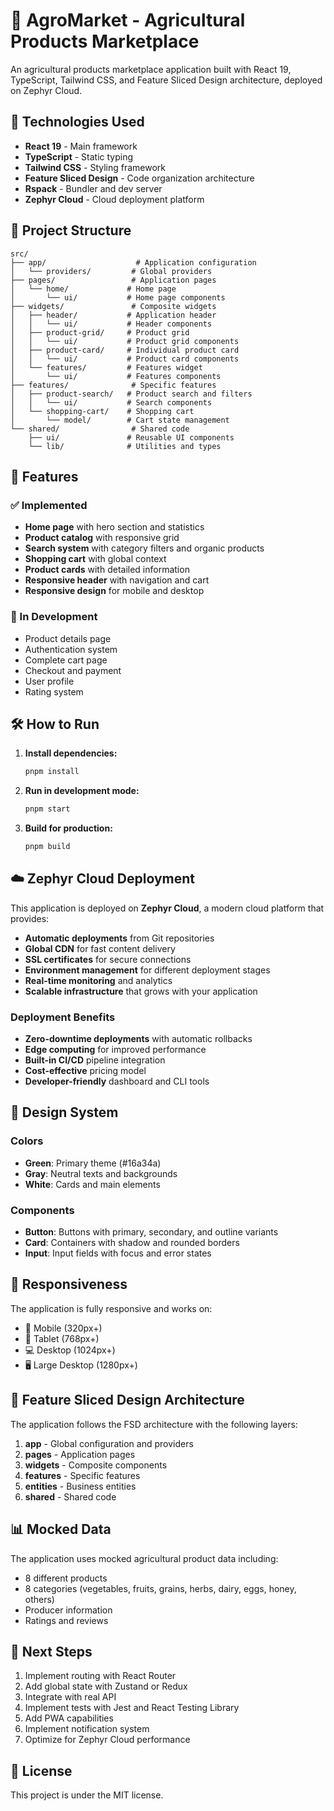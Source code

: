 # 🌾 AgroMarket - Agricultural Products Marketplace

An agricultural products marketplace application built with React 19, TypeScript, Tailwind CSS, and Feature Sliced Design architecture, deployed on Zephyr Cloud.

## 🚀 Technologies Used

- **React 19** - Main framework
- **TypeScript** - Static typing
- **Tailwind CSS** - Styling framework
- **Feature Sliced Design** - Code organization architecture
- **Rspack** - Bundler and dev server
- **Zephyr Cloud** - Cloud deployment platform

## 📁 Project Structure

```
src/
├── app/                    # Application configuration
│   └── providers/         # Global providers
├── pages/                 # Application pages
│   └── home/             # Home page
│       └── ui/           # Home page components
├── widgets/               # Composite widgets
│   ├── header/           # Application header
│   │   └── ui/           # Header components
│   ├── product-grid/     # Product grid
│   │   └── ui/           # Product grid components
│   ├── product-card/     # Individual product card
│   │   └── ui/           # Product card components
│   └── features/         # Features widget
│       └── ui/           # Features components
├── features/              # Specific features
│   ├── product-search/   # Product search and filters
│   │   └── ui/           # Search components
│   └── shopping-cart/    # Shopping cart
│       └── model/        # Cart state management
└── shared/                # Shared code
    ├── ui/               # Reusable UI components
    └── lib/              # Utilities and types
```

## 🎯 Features

### ✅ Implemented

- **Home page** with hero section and statistics
- **Product catalog** with responsive grid
- **Search system** with category filters and organic products
- **Shopping cart** with global context
- **Product cards** with detailed information
- **Responsive header** with navigation and cart
- **Responsive design** for mobile and desktop

### 🔄 In Development

- Product details page
- Authentication system
- Complete cart page
- Checkout and payment
- User profile
- Rating system

## 🛠️ How to Run

1. **Install dependencies:**

   ```bash
   pnpm install
   ```

2. **Run in development mode:**

   ```bash
   pnpm start
   ```

3. **Build for production:**
   ```bash
   pnpm build
   ```

## ☁️ Zephyr Cloud Deployment

This application is deployed on **Zephyr Cloud**, a modern cloud platform that provides:

- **Automatic deployments** from Git repositories
- **Global CDN** for fast content delivery
- **SSL certificates** for secure connections
- **Environment management** for different deployment stages
- **Real-time monitoring** and analytics
- **Scalable infrastructure** that grows with your application

### Deployment Benefits

- **Zero-downtime deployments** with automatic rollbacks
- **Edge computing** for improved performance
- **Built-in CI/CD** pipeline integration
- **Cost-effective** pricing model
- **Developer-friendly** dashboard and CLI tools

## 🎨 Design System

### Colors

- **Green**: Primary theme (#16a34a)
- **Gray**: Neutral texts and backgrounds
- **White**: Cards and main elements

### Components

- **Button**: Buttons with primary, secondary, and outline variants
- **Card**: Containers with shadow and rounded borders
- **Input**: Input fields with focus and error states

## 📱 Responsiveness

The application is fully responsive and works on:

- 📱 Mobile (320px+)
- 📱 Tablet (768px+)
- 💻 Desktop (1024px+)
- 🖥️ Large Desktop (1280px+)

## 🔧 Feature Sliced Design Architecture

The application follows the FSD architecture with the following layers:

1. **app** - Global configuration and providers
2. **pages** - Application pages
3. **widgets** - Composite components
4. **features** - Specific features
5. **entities** - Business entities
6. **shared** - Shared code

## 📊 Mocked Data

The application uses mocked agricultural product data including:

- 8 different products
- 8 categories (vegetables, fruits, grains, herbs, dairy, eggs, honey, others)
- Producer information
- Ratings and reviews

## 🚀 Next Steps

1. Implement routing with React Router
2. Add global state with Zustand or Redux
3. Integrate with real API
4. Implement tests with Jest and React Testing Library
5. Add PWA capabilities
6. Implement notification system
7. Optimize for Zephyr Cloud performance

## 📄 License

This project is under the MIT license.

